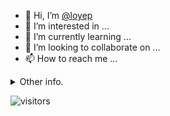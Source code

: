 - 👋 Hi, I’m [@loyep](https://github.com/loyep)
- 👀 I’m interested in ...
- 🌱 I’m currently learning ...
- 💞️ I’m looking to collaborate on ...
- 📫 How to reach me ...

<details>
  <summary>Other info.</summary>
  <br>

<!--START_SECTION:waka-->

```txt
TypeScript   3 hrs 25 mins   ██████████████▒░░░░░░░░░░   57.08 %
Bash         1 hr 3 mins     ████▒░░░░░░░░░░░░░░░░░░░░   17.60 %
JSON         38 mins         ██▓░░░░░░░░░░░░░░░░░░░░░░   10.71 %
YAML         17 mins         █▒░░░░░░░░░░░░░░░░░░░░░░░   04.94 %
TSConfig     12 mins         █░░░░░░░░░░░░░░░░░░░░░░░░   03.39 %
```

<!--END_SECTION:waka-->

</details>

![visitors](https://visitor-badge.glitch.me/badge?page_id=loyep.loyep)
